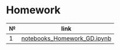 # Homework
        
| № | link |
| --- | ------ |
| 1 | [notebooks_Homework_GD.ipynb](/notebooks_Homework_GD.ipynb) |
